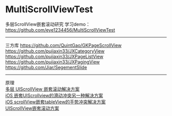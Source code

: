 # MultiScrollViewTest
多层ScrollView嵌套滚动研究
学习demo：  
https://github.com/eye1234456/MultiScrollViewTest   

---

三方库
https://github.com/QuintGao/GKPageScrollView  
https://github.com/pujiaxin33/JXCategoryView  
https://github.com/pujiaxin33/JXPageListView  
https://github.com/pujiaxin33/JXPagingView  
https://github.com/Jiar/SegementSlide

----
原理  
[多层 UIScrollView 嵌套滚动解决方案](https://blog.jiar.me/2019/02/13/Multi-tier-UIScrollView-nested-scrolling-solution/)  
 [iOS 嵌套UIScrollview的滑动冲突另一种解决方案](https://link.juejin.cn/?target=https%3A%2F%2Fwww.jianshu.com%2Fp%2Fdf01610b4e73)  
[iOS scrollView嵌套tableView的手势冲突解决方案](https://link.juejin.cn/?target=https%3A%2F%2Fwww.jianshu.com%2Fp%2F8bf6c2953da3)  
[UIScrollView嵌套滚动方案](https://www.jianshu.com/p/8f12baa18015)  
